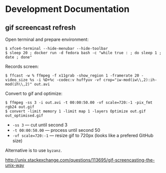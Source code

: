 # Development Documentation

## gif screencast refresh

Open terminal and prepare environment:

```
$ xfce4-terminal --hide-menubar --hide-toolbar
$ sleep 20 ; docker run -d fedora bash -c "while true : ; do sleep 1 ; date ; done"
```

Records screen:

```
$ ffcast -w % ffmpeg -f x11grab -show_region 1 -framerate 20 -video_size %s -i %D+%c -codec:v huffyuv -vf crop="iw-mod(iw\\,2):ih-mod(ih\\,2)" out.avi
```

Convert to gif and optimize:

```
$ ffmpeg -ss 3 -i out.avi -t 00:00:50.00 -vf scale=720:-1 -pix_fmt rgb24 out.gif
$ convert -limit memory 1 -limit map 1 -layers Optimize out.gif out_optimised.gif
```

 * `-ss 3` — cut until second 3
 * `-t 00:00:50.00` — process until second 50
 * `-vf scale=720:-1` — resize gif to 720px (looks like a prefered GitHub size)

Alternative is to use `byzanz`.

http://unix.stackexchange.com/questions/113695/gif-screencasting-the-unix-way
